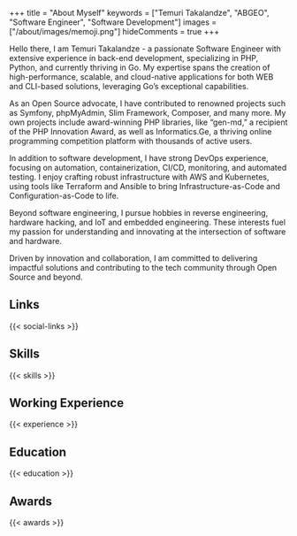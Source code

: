 +++
title = "About Myself"
keywords = ["Temuri Takalandze", "ABGEO", "Software Engineer", "Software Development"]
images = ["/about/images/memoji.png"]
hideComments = true
+++

Hello there, I am Temuri Takalandze - a passionate Software Engineer with extensive experience in back-end development, specializing in PHP, Python, and currently thriving in Go. My expertise spans the creation of high-performance, scalable, and cloud-native applications for both WEB and CLI-based solutions, leveraging Go’s exceptional capabilities.

As an Open Source advocate, I have contributed to renowned projects such as Symfony, phpMyAdmin, Slim Framework, Composer, and many more. My own projects include award-winning PHP libraries, like “gen-md,” a recipient of the PHP Innovation Award, as well as Informatics.Ge, a thriving online programming competition platform with thousands of active users.

In addition to software development, I have strong DevOps experience, focusing on automation, containerization, CI/CD, monitoring, and automated testing. I enjoy crafting robust infrastructure with AWS and Kubernetes, using tools like Terraform and Ansible to bring Infrastructure-as-Code and Configuration-as-Code to life.

Beyond software engineering, I pursue hobbies in reverse engineering, hardware hacking, and IoT and embedded engineering. These interests fuel my passion for understanding and innovating at the intersection of software and hardware.

Driven by innovation and collaboration, I am committed to delivering impactful solutions and contributing to the tech community through Open Source and beyond.

## Links

{{< social-links >}}

## Skills

{{< skills >}}

## Working Experience

{{< experience >}}

## Education

{{< education >}}

## Awards

{{< awards >}}
